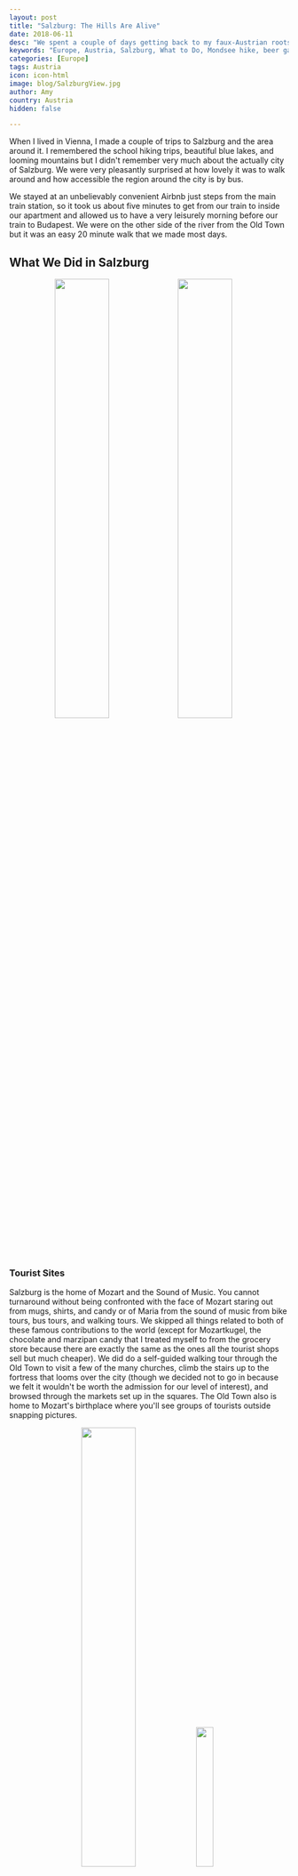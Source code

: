 ```yaml
---
layout: post
title: "Salzburg: The Hills Are Alive"
date: 2018-06-11
desc: "We spent a couple of days getting back to my faux-Austrian roots in Salzburg. We hiked, drank beer, and ate Schnitzel just like good Austrians should."
keywords: "Europe, Austria, Salzburg, What to Do, Mondsee hike, beer gardens, RTW"
categories: [Europe]
tags: Austria
icon: icon-html
image: blog/SalzburgView.jpg
author: Amy
country: Austria
hidden: false

---
```


When I lived in Vienna, I made a couple of trips to Salzburg and the area around it. I remembered the school hiking trips, beautiful blue lakes, and looming mountains but I didn't remember very much about the actually city of Salzburg. We were very pleasantly surprised at how lovely it was to walk around and how accessible the region around the city is by bus. 

We stayed at an unbelievably convenient Airbnb just steps from the main train station, so it took us about five minutes to get from our train to inside our apartment and allowed us to have a very leisurely morning before our train to Budapest. We were on the other side of the river from the Old Town but it was an easy 20 minute walk that we made most days. 

## <i class="fa fa-check-square" aria-hidden="true" style="color:#2495C4;"></i> What We Did in Salzburg

<div style="text-align: center; max-width: calc(100% - 20px);"><a href="/static/assets/img/blog/SalzburgView.jpg" target="_blank"><img src="/static/assets/img/blog/SalzburgView.jpg" width="45%"></a> <a href="/static/assets/img/blog/SalzburgWaterfront.jpg" target="_blank"><img src="/static/assets/img/blog/SalzburgWaterfront.jpg" width="45%"></a><p><i></i></p></div><p></p>

### Tourist Sites

Salzburg is the home of Mozart and the Sound of Music. You cannot turnaround without being confronted with the face of Mozart staring out from mugs, shirts, and candy or of Maria from the sound of music from bike tours, bus tours, and walking tours. We skipped all things related to both of these famous contributions to the world (except for Mozartkugel, the chocolate and marzipan candy that I treated myself to from the grocery store because there are exactly the same as the ones all the tourist shops sell but much cheaper). We did do a self-guided walking tour through the Old Town to visit a few of the many churches, climb the stairs up to the fortress that looms over the city (though we decided not to go in because we felt it wouldn't be worth the admission for our level of interest), and browsed through the markets set up in the squares. The Old Town also is home to Mozart's birthplace where you'll see groups of tourists outside snapping pictures. 

<div style="text-align: center; max-width: calc(100% - 20px);"><a href="/static/assets/img/blog/SalzburgLockBridge2.jpg" target="_blank"><img src="/static/assets/img/blog/SalzburgLockBridge2.jpg" width="45%"></a> <a href="/static/assets/img/blog/SalzburgLockBridge.jpg" target="_blank"><img src="/static/assets/img/blog/SalzburgLockBridge.jpg" width="25.4%"></a><p><i></i></p></div><p></p>

The best thing we did in the Old Town was take a walk from the fortress, after climbing a few flights of stairs to get up to it, along the hillside to the Museum der Moderne Monchsberg. There is an elevator at that point, which you can take down for a few Euro per person but it is an easy downhill walk back to the pathway by the river. Walking along the hillside give you great views over the city and the trail was easily manageable even in my sandals. 

<div style="text-align: center; max-width: calc(100% - 20px);"><a href="/static/assets/img/blog/SalzburgStairs.jpg" target="_blank"><img src="/static/assets/img/blog/SalzburgStairs.jpg" width="20%"></a> <a href="/static/assets/img/blog/SalzburgFortressNate.jpg" target="_blank"><img src="/static/assets/img/blog/SalzburgFortressNate.jpg" width="35.5%"></a> <a href="/static/assets/img/blog/SalzburgFortressOverlook.jpg" target="_blank"><img src="/static/assets/img/blog/SalzburgFortressOverlook.jpg" width="35.5%"></a><p><i>Walking from the Fortress to Museum der Moderne Monchsberg.</i></p></div><p></p>

The Old Town overall is easily walkable and you can pretty much see everything in a day, even if you don't want to pass up the Sound of Music Tour or a visit to see Mozart's home. 

On the other side of the river, the main attraction is the **Mirabell Gardens**, which are featured in a scene in the Sound of Music and attached to Schloss Mirabell. The gardens are fairly small but a lovely place to sit in the shade and people watch. 

<div style="text-align: center; max-width: calc(100% - 20px);"><a href="/static/assets/img/blog/SalzburgGardenFlower.jpg" target="_blank"><img src="/static/assets/img/blog/SalzburgGardenFlower.jpg" width="24.5%"></a> <a href="/static/assets/img/blog/SalzburgStatues.jpg" target="_blank"><img src="/static/assets/img/blog/SalzburgStatues.jpg" width="43.5%"></a> <a href="/static/assets/img/blog/SalzburgGardenIvy.jpg" target="_blank"><img src="/static/assets/img/blog/SalzburgGardenIvy.jpg" width="24.5%"></a><p><i>Mirabell Gardens</i></p></div><p></p>


### Hiking at Mondsee

I had originally planned to do two day-hikes from Salzburg but between the threat of rain and how tired we were after the first one, it didn't work out. The one hike we ended up doing was at Mondsee, about 45 minutes by bus from Salzburg. We were able to get the 140 bus directly in front of our Airbnb and take it almost to its terminus. The drive was scenic and so we didn't mind the time it took to get there. 

Once in Mondsee, we stopped at the promenade on the lake so I could show off the beauty of the lake to Nate and justify why I had dragged him so far from Salzburg. The lake district in Austria is amazing and no matter which one you visit, you won't regret it. One day I would like to spend a month doing a bike tour just around the lakes in western Austria. The promenade was fairly quiet on a Thursday morning aside from a handful of tourists and a mommy-and-me exercise group working out in the grass. It offers great views of the mountains surrounding Mondsee, views across the water, and free public toilets. All good to have. 

<div style="text-align: center; max-width: calc(100% - 20px);"><a href="/static/assets/img/blog/SalzburgMt.jpg" target="_blank"><img src="/static/assets/img/blog/SalzburgMt.jpg" width="32%"></a> <a href="/static/assets/img/blog/SalzburgMondsee.jpg" target="_blank"><img src="/static/assets/img/blog/SalzburgMondsee.jpg" width="32%"></a> <a href="/static/assets/img/blog/SalzburgMondseePromenade.jpg" target="_blank"><img src="/static/assets/img/blog/SalzburgMondseePromenade.jpg" width="32%"></a><p><i>Mondsee</i></p></div><p></p>

After enjoying the view, we started a hike toward St. Lorenz. We walked along the R2 bike path and quickly realized we should have rented bikes because we were the _only_ people on foot. The bike path winds through a few neighborhoods away from the busy road and takes you along the water and through some fields to the beginning of trail 20 in St. Lorenz. Form there, we climbed into a forrest where we spent about an hour on the trail through the woods with occasional overlooks of the lake below. After walking in the sun through the fields, the shade of the forrest was a welcome reprieve. 

The trail loops back around to the R2, so we were able to take it back into town to get a bus back to Salzburg, though we did manage to get caught in the afternoon thunderstorm right as we got back to town, at the end of about 11 miles of walking. 

<div style="text-align: center; max-width: calc(100% - 20px);"><a href="/static/assets/img/blog/SalzburgMondseeTrail.jpg" target="_blank"><img src="/static/assets/img/blog/SalzburgMondseeTrail.jpg" width="24.5%"></a> <a href="/static/assets/img/blog/SalzburgMondseeHike.jpg" target="_blank"><img src="/static/assets/img/blog/SalzburgMondseeHike.jpg" width="43.5%"></a> <a href="/static/assets/img/blog/SalzburgMondseeDanger.jpg" target="_blank"><img src="/static/assets/img/blog/SalzburgMondseeDanger.jpg" width="24.5%"></a><p><i>Hiking in Mondsee. The sign that warns about danger was on a trail that was probably dangerous when it was raining but when dry it was perfectly fine.</i></p></div><p></p>

There are so many opportunities for hiking around Salzburg that choosing just one place was really difficult. Mondsee isn't the best hiking destination, unless you want to summit the mountain, which was more than we were prepared to do. I liked it because it didn't require a bus transfer and it wasn't too far away. Still, if I had spent more time researching I probably would have found a better hike that was less paved bike path and more natural trail. 

<div style="text-align: center; max-width: calc(100% - 20px);"><a href="/static/assets/img/blog/SalzburgStorm.jpg" target="_blank"><img src="/static/assets/img/blog/SalzburgStorm.jpg" width="45%"></a><p><i>Looking out at the storm as it came across the lake.</i></p></div><p></p>


### Beer Gardens

One of my favorite things in Austria is their beer gardens. They are so much more superior to any imitation that we have in DC that it makes me so happy to get back to one. 

In Salzburg we visited two, though one we returned to twice. The most popular one in Salzburg is **Augustinerbräu**, which is inside an old monastery. It is _huge_ with a large garden that seems like it could possibly accomodate the entire population of Salzburg at one time, though it would be cozy. 

Rather than table service, when you arrive you pay for the size beer you would like, grab a beirstein from the shelf, rinse it out to make sure it's nice and cool because the rapid turnover means mean are hot from the dishwasher, and then pass it off to a man behind a counter to be filled. This is not a place for picky beer drinkers. There is one kind of beer. It's what you'll get and you'll like it. There are non-alcoholic drinks and Radler (beer and lemonade) available though. Once you get your beer, you head out into the garden to grab a table, visit some of the many food stalls, or dig into the picnic you brought for yourself. The first time we visited, around 6pm on a Friday, we were easily able to grab a table to ourselves in the garden. It had recently rained so we had to dry off some seats but compared to the crowds we faced when we returned on a sunny Saturday afternoon, the place was quiet. 

<div style="text-align: center; max-width: calc(100% - 20px);"><a href="/static/assets/img/blog/SalzburgBeerPretzel.jpg" target="_blank"><img src="/static/assets/img/blog/SalzburgBeerPretzel.jpg" width="25.4%"></a> <a href="/static/assets/img/blog/SalzburgBeerGardenCrowd.jpg" target="_blank"><img src="/static/assets/img/blog/SalzburgBeerGardenCrowd.jpg" width="45%"></a><p><i>Augustinerbräu</i></p></div><p></p>

Beers are also very reasonably priced with a half liter costing a little over 3 Euro and a full liter just over 6 Euro. 

On Saturday afternoon, it was beautiful outside and clearly the perfect time to visit the beer garden. Almost all the tables outside were _packed_. We skipped from table to table trying to grab seats. First we joined one couple, only to find that the woman was smoking like a chimney and so we had to abandon that table. The next one was only free until friends joined the couple that had staked it out. Finally we found two seats with some other tourists who were not smoking. 

One of the things that continually surprises me when I'm in Europe-at least in Italy, Switzerland, and Austria-is how much smoking is done. Anywhere you sit outside you're at risk for lots of second hand smoke and you also see about every 3rd person smoking as you walk down the street. I had gotten so used to there being very little to no smoking around me in the US that I was not prepared for how wide-spread it is. 

<div style="text-align: center; max-width: calc(100% - 20px);"><a href="/static/assets/img/blog/SalzburgSchnitzel.jpg" target="_blank"><img src="/static/assets/img/blog/SalzburgSchnitzel.jpg" width="30%"></a> <a href="/static/assets/img/blog/SlazburgBeerPour.jpg" target="_blank"><img src="/static/assets/img/blog/SlazburgBeerPour.jpg" width="30%"></a><p><i>Die Weiss</i></p></div><p></p>

The other beer garden/restaurant we visited was **Die Weiss**, which was tucked away on our side of the river and much more of a local haunt. They had a sizable garden, though nothing compared to Augustinerbräu and many more choices when it comes to the beer. We were also able to get a Weinerschnitzel with potatoes and cranberry sauce, which was one of my favorite special treats when I lived in Vienna. The food is definitely better at Die Weiss and the atmosphere is much more laid back. If the crowds at Augustinerbräu overwhelm you, then head here to enjoy a meal and plenty of good beer. 

## <i class="fa fa-check-square" aria-hidden="true" style="color:#2495C4;"></i> How We Did with Our Budget in Salzburg

For our time in Salzburg, we had budgeted as much as 85 USD a night for accommodations. Our conveniently located Airbnb ended up being just over $91 but the extra cost was definitely worth how easy it was on arrival and departure. 

We had also budgeted 15 USD per day per person for food and 20 USD per day per person for entertainment. Out of that planned 70 USD daily total, we ended up spending 50 USD per day on average, with the biggest expenses being our bus tickets to Mondsee at just over 37 USD for the two of us. Overall we ended up being about 160 USD under budget total for our time in Salzburg, though that was mostly because our onward train tickets to Budapest were much cheaper than we had originally predicted since we bought them well in advance. 